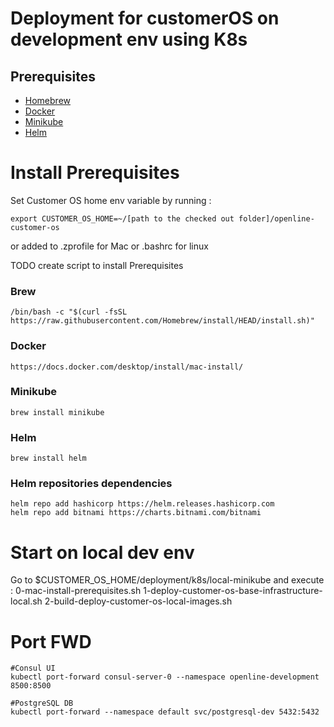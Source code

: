 # Deployment for customerOS on development env using K8s

## Prerequisites
- [Homebrew](https://brew.sh/)
- [Docker](https://www.docker.com/)
- [Minikube](https://minikube.sigs.k8s.io/docs/start/)
- [Helm](https://helm.sh/)

# Install Prerequisites 

Set Customer OS home env variable by running :
```
export CUSTOMER_OS_HOME=~/[path to the checked out folder]/openline-customer-os
```
or added to .zprofile for Mac or .bashrc for linux


TODO create script to install Prerequisites

### Brew
```
/bin/bash -c "$(curl -fsSL https://raw.githubusercontent.com/Homebrew/install/HEAD/install.sh)"
```

### Docker
```
https://docs.docker.com/desktop/install/mac-install/
```

### Minikube 

```
brew install minikube
```

### Helm
```
brew install helm
```

### Helm repositories dependencies  
```
helm repo add hashicorp https://helm.releases.hashicorp.com
helm repo add bitnami https://charts.bitnami.com/bitnami
```


# Start on local dev env
Go to $CUSTOMER_OS_HOME/deployment/k8s/local-minikube
and execute :
0-mac-install-prerequisites.sh
1-deploy-customer-os-base-infrastructure-local.sh
2-build-deploy-customer-os-local-images.sh

# Port FWD
```
#Consul UI
kubectl port-forward consul-server-0 --namespace openline-development 8500:8500

#PostgreSQL DB
kubectl port-forward --namespace default svc/postgresql-dev 5432:5432
```